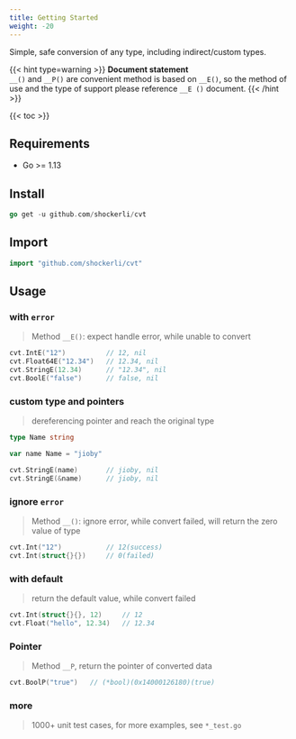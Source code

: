 ```yaml
---
title: Getting Started
weight: -20
---
```


Simple, safe conversion of any type, including indirect/custom types.


{{< hint type=warning >}}
**Document statement**\
`__()` and `__P()` are convenient method is based on `__E()`, so the method of use and the type of support please reference ` __E () ` document.
{{< /hint >}}

<!--more-->

{{< toc >}}

## Requirements
- Go >= 1.13


## Install
```go
go get -u github.com/shockerli/cvt
```

## Import
```go
import "github.com/shockerli/cvt"
```


## Usage

### with `error`

> Method `__E()`: expect handle error, while unable to convert

```go
cvt.IntE("12")          // 12, nil
cvt.Float64E("12.34")   // 12.34, nil
cvt.StringE(12.34)      // "12.34", nil
cvt.BoolE("false")      // false, nil
```

### custom type and pointers

> dereferencing pointer and reach the original type

```go
type Name string

var name Name = "jioby"

cvt.StringE(name)       // jioby, nil
cvt.StringE(&name)      // jioby, nil
```

### ignore `error`

> Method `__()`: ignore error, while convert failed, will return the zero value of type

```go
cvt.Int("12")           // 12(success)
cvt.Int(struct{}{})     // 0(failed)
```

### with default

> return the default value, while convert failed

```go
cvt.Int(struct{}{}, 12)     // 12
cvt.Float("hello", 12.34)   // 12.34
```

### Pointer
> Method `__P`, return the pointer of converted data

```go
cvt.BoolP("true")   // (*bool)(0x14000126180)(true)
```

### more

> 1000+ unit test cases, for more examples, see `*_test.go`

